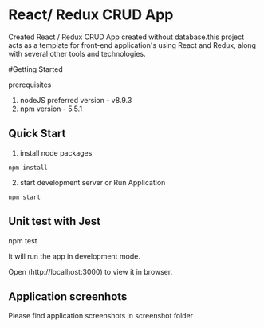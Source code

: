 # React/ Redux CRUD App

Created React / Redux CRUD App created without database.this project acts as a template for front-end application's using React and Redux, along with several other tools and technologies.

#Getting Started

prerequisites

1. nodeJS
	preferred version - v8.9.3
2. npm version - 5.5.1


## Quick Start

1. install node packages

```shell
npm install
```
2. start development server or Run Application 

```shell
npm start
```

## Unit test with Jest

npm test

It will run the app in development mode.

Open (http://localhost:3000) to view it in browser.

## Application screenhots

Please find application screenshots in screenshot folder 


